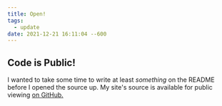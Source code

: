 ```yaml
---
title: Open!
tags:
  - update
date: 2021-12-21 16:11:04 --600
---
```

## Code is Public!
I wanted to take some time to write at least *something* on the README before I opened the source up. My site's source is available for public viewing [on GitHub.](https://github.com/subsevenx/jekyll-subseven.io)